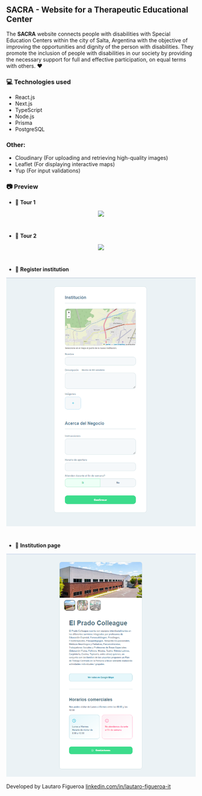 ## SACRA - Website for a Therapeutic Educational Center

The **SACRA** website connects people with disabilities with Special Education Centers within the city of Salta, Argentina with the objective of improving the opportunities and dignity of the person with disabilities.
They promote the inclusion of people with disabilities in our society by providing the necessary support for full and effective participation, on equal terms with others. :heart:

### :computer: Technologies used
- React.js
- Next.js
- TypeScript
- Node.js
- Prisma
- PostgreSQL 

### Other:
- Cloudinary (For uploading and retrieving high-quality images)
- Leaflet (For displaying interactive maps)
- Yup (For input validations)


### :camera: **Preview**

- :movie_camera: **Tour 1**
<p align="center"><img src="public/static/images/institutions-create.mp4"></p>

#

- :movie_camera: **Tour 2**
<p align="center"><img src="public/static/images/institutions-single.mp4"></p>

#

- :round_pushpin: **Register institution**
<p align="center"><img src="public/static/images/register-institution.png"></p>

#

- :round_pushpin: **Institution page**
<p align="center"><img src="public/static/images/institution.png"></p>


Developed by Lautaro Figueroa [linkedin.com/in/lautaro-figueroa-it](https://www.linkedin.com/in/lautaro-figueroa-it/)
